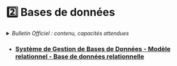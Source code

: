 # 2️⃣ Bases de données
<details>
    <summary><i>Bulletin Officiel : contenu, capacités attendues</i></summary> 

<blockquote>
<br>
Le développement des traitements informatiques nécessite la manipulation de données de plus en plus nombreuses. Leur organisation et leur stockage constituent un enjeu essentiel de performance.  
Le recours aux <b>bases de données relationnelles</b> est aujourd’hui une solution très répandue. Ces bases de données permettent d’organiser, de stocker, de mettre à jour et d’interroger des données structurées volumineuses utilisées simultanément par différents programmes ou différents utilisateurs. Cela est impossible avec les représentations tabulaires étudiées en classe de première.  
Des <b>S</b>ystèmes de <b>G</b>estion de <b>B</b>ases de <b>D</b>onnées (SGBD) de très grande taille (de l’ordre du pétaoctet) sont au centre de nombreux dispositifs de collecte, de stockage et de production d’informations.  
L’accès aux données d’une base de données relationnelle s’effectue grâce à des requêtes d’interrogation et de mise à jour qui peuvent par exemple être rédigées dans le <b>langage SQL</b> (<i>Structured Query Language</i>). Les traitements peuvent conjuguer le recours au langage SQL et à un langage de programmation.  
<br><br>
<table>
<tr><th> Contenu </th><th> Capacités attendues </th></tr>

<tr><td> Système de gestion de bases de données relationnelles <br><br>Modèle relationnel : relation, attribut, domaine, clef primaire, clef étrangère, schéma relationnel<br><br>Base de données relationnelle</td><td> - Identifier les services rendus par un système de gestion de bases de données relationnelles : persistance des données, gestion des accès concurrents, efficacité de traitement des requêtes, sécurisation des accès <br><br>- Identifier les concepts définissant le modèle relationnel<br><br>- Savoir distinguer la structure d’une base de données de son contenu. <br> - Repérer des anomalies dans le schéma d’une base de données</td></tr> 
<tr><td> Langage SQL : requêtes d’interrogation et de mise à jour d’une base de données </td><td> - Identifier les composants d’une requête <br>- Construire des requêtes d’interrogation à l’aide des clauses du langage SQL : SELECT, FROM, WHERE, JOIN <br>- Construire des requêtes d’insertion et de mise à jour à l’aide de : UPDATE, INSERT, DELETE </td></tr> 
</table>
</blockquote>
</details>

- ### [Système de Gestion de Bases de Données - Modèle relationnel - Base de données relationnelle](https://notebook.basthon.fr/?kernel=sql&from=https://raw.githubusercontent.com/abrugiere/tnsi/main/_ressources/2.1_sgbd_relationnel.ipynb) 


<!--


- ### [Langage SQL](https://notebook.basthon.fr/?kernel=sql&from=https://raw.githubusercontent.com/abrugiere/tnsi/main/_ressources/2.2_sql.ipynb) + [Requêtes SQL](https://notebook.basthon.fr/?kernel=sql&from=https://raw.githubusercontent.com/abrugiere/tnsi/main/_ressources/2.6_tp_sql.ipynb&module=https://raw.githubusercontent.com/abrugiere/tnsi/main/2.6_soccer.db) ([2.6_soccer.db](https://notebook.basthon.fr/?kernel=sql&from=https://raw.githubusercontent.com/abrugiere/tnsi/main/_ressources//2.6_soccer.db))
    +  Exercices BAC : [2023 Métropole j1 - ex1]https://raw.githubusercontent.com/abrugiere/tnsi/main/_ressources/2.5_23-NSIJ1ME1-ex1.pdf)

-->
